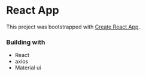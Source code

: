 # React App

This project was bootstrapped with [Create React App](https://github.com/facebook/create-react-app).

### Building with

- React
- axios
- Material ui





